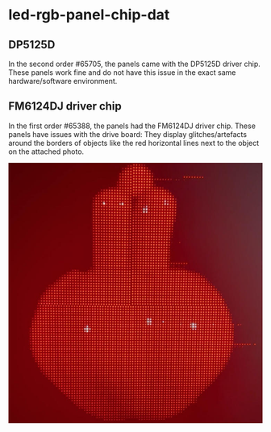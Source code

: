 
# led-rgb-panel-chip-dat


## DP5125D

In the second order #65705, the panels came with the DP5125D driver chip. These panels work fine and do not have this issue in the exact same hardware/software environment. 

## FM6124DJ driver chip

In the first order #65388, the panels had the FM6124DJ driver chip. These panels have issues with the drive board: They display glitches/artefacts around the borders of objects like the red horizontal lines next to the object on the attached photo.

![](2025-01-06-16-42-51.png)